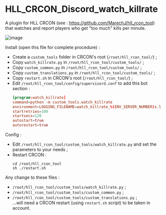 # HLL_CRCON_Discord_watch_killrate

A plugin for HLL CRCON (see : https://github.com/MarechJ/hll_rcon_tool) that watches and report players who get "too much" kills per minute.

![image](https://github.com/user-attachments/assets/9733fc2c-e50b-43c8-89d8-404098563f45)

Install (open this file for complete procedure) :
- Create a `custom_tools` folder in CRCON's root (`/root/hll_rcon_tool/`) ;
- Copy `watch_killrate.py` in `/root/hll_rcon_tool/custom_tools/` ;
- Copy `custom_common.py` in `/root/hll_rcon_tool/custom_tools/` ;
- Copy `custom_translations.py` in `/root/hll_rcon_tool/custom_tools/` ;
- Copy `restart.sh` in CRCON's root (`/root/hll_rcon_tool/`) ;
- Edit `/root/hll_rcon_tool/config/supervisord.conf` to add this bot section : 
  ```conf
  [program:watch_killrate]
  command=python -m custom_tools.watch_killrate
  environment=LOGGING_FILENAME=watch_killrate_%(ENV_SERVER_NUMBER)s.log
  startretries=100
  startsecs=120
  autostart=true
  autorestart=true
  ```

Config :
- Edit `/root/hll_rcon_tool/custom_tools/watch_killrate.py` and set the parameters to your needs ;
- Restart CRCON :
  ```shell
  cd /root/hll_rcon_tool
  sh ./restart.sh
  ```
Any change to these files :
- `/root/hll_rcon_tool/custom_tools/watch_killrate.py` ;
- `/root/hll_rcon_tool/custom_tools/custom_common.py` ;
- `/root/hll_rcon_tool/custom_tools/custom_translations.py` ;  
...will need a CRCON restart (using `restart.sh` script) to be taken in account.
